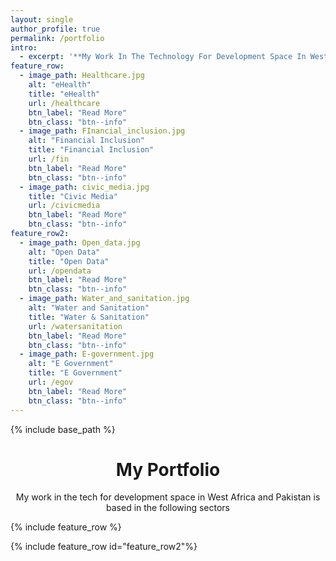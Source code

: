 ```yaml
---
layout: single
author_profile: true 
permalink: /portfolio 
intro: 
  - excerpt: '**My Work In The Technology For Development Space In West Africa**'
feature_row:
  - image_path: Healthcare.jpg
    alt: "eHealth"
    title: "eHealth"
    url: /healthcare
    btn_label: "Read More"
    btn_class: "btn--info"
  - image_path: FInancial_inclusion.jpg
    alt: "Financial Inclusion"
    title: "Financial Inclusion"
    url: /fin
    btn_label: "Read More"
    btn_class: "btn--info"
  - image_path: civic_media.jpg
    title: "Civic Media"
    url: /civicmedia
    btn_label: "Read More"
    btn_class: "btn--info"
feature_row2:
  - image_path: Open_data.jpg
    alt: "Open Data"
    title: "Open Data"
    url: /opendata
    btn_label: "Read More"
    btn_class: "btn--info"
  - image_path: Water_and_sanitation.jpg
    alt: "Water and Sanitation"
    title: "Water & Sanitation"
    url: /watersanitation
    btn_label: "Read More"
    btn_class: "btn--info"
  - image_path: E-government.jpg
    alt: "E Government"
    title: "E Government"
    url: /egov
    btn_label: "Read More"
    btn_class: "btn--info"
--- 
```


{% include base_path %}

<!-- {% include feature_row id="intro" type="center" %}
 --> 

<h1 align="center">My Portfolio</h1>
<p align="center">
  My work in the tech for development space in West Africa and Pakistan
  is based in the following sectors

</p>
{% include feature_row %}

{% include feature_row id="feature_row2"%}